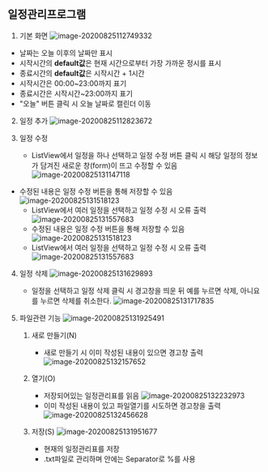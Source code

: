 ## 일정관리프로그램
1. 기본 화면
![image-20200825112749332](./ManualImage/image-20200825112749332.png)

 - 날짜는 오늘 이후의 날짜만 표시
 - 시작시간의 **default값**은 현재 시간으로부터 가장 가까운 정시를 표시
 - 종료시간의 **default값**은 시작시간 + 1시간
 - 시작시간은 00:00~23:00까지 표기
 - 종료시간은 시작시간~23:00까지 표기
 - "오늘" 버튼 클릭 시 오늘 날짜로 캘린더 이동

   
   
2. 일정 추가
   ![image-20200825112823672](./ManualImage/image-20200825112823672.png)

3. 일정 수정
   * ListView에서 일정을 하나 선택하고 일정 수정 버튼 클릭 시 해당 일정의 정보가 담겨진 새로운 창(form)이 뜨고 수정할 수 있음
     ![image-20200825131147118](./ManualImage/image-20200825131147118.png)
* 수정된 내용은 일정 수정 버튼을 통해 저장할 수 있음
       ![image-20200825131518123](./ManualImage/image-20200825131518123.png)
   * ListView에서 여러 일정을 선택하고 일정 수정 시 오류 출력
     ![image-20200825131557683](./ManualImage/image-20200825131557683.png)
   * 수정된 내용은 일정 수정 버튼을 통해 저장할 수 있음
     ![image-20200825131518123](C:/Users/hancom/Desktop/Git/hancomFamily/C#miniproject/hyeonho/ManualImage/image-20200825131518123.png)
   * ListView에서 여러 일정을 선택하고 일정 수정 시 오류 출력
     ![image-20200825131557683](./ManualImage/image-20200825131557683.png)
4. 일정 삭제
   ![image-20200825131629893](./ManualImage/image-20200825131629893.png)
   * 일정을 선택하고 일정 삭제 클릭 시 경고창을 띄운 뒤 예를 누르면 삭제, 아니요를 누르면 삭제를 취소한다.
     ![image-20200825131717835](./ManualImage/image-20200825131717835.png)

5. 파일관련 기능
   ![image-20200825131925491](./ManualImage/image-20200825131925491.png)

   1. 새로 만들기(N)
      * 새로 만들기 시 이미 작성된 내용이 있으면 경고창 출력
        ![image-20200825132157652](./ManualImage/image-20200825132157652.png)

   2. 열기(O)
      * 저장되어있는 일정관리표를 읽음
        ![image-20200825132232973](./ManualImage/image-20200825132232973.png)
      * 이미 작성된 내용이 있고 파일열기를 시도하면 경고창을 출력
        ![image-20200825132456628](./ManualImage/image-20200825132456628.png)
   3. 저장(S)
      ![image-20200825131951677](./ManualImage/image-20200825131951677.png)
      * 현재의 일정관리표를 저장
      * .txt파일로 관리하며 안에는 Separator로 %를 사용
